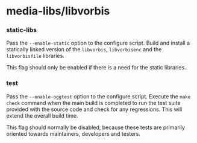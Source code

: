 # media-libs/libvorbis

### static-libs
Pass the `--enable-static` option to the configure script. Build and install a statically linked version of the `libvorbis`, `libvorbisenc` and the `libvorbisfile` libraries.

This flag should only be enabled if there is a need for the static libraries.

### test
Pass the `--enable-oggtest` option to the configure script. Execute the `make check` command when the main build is completed to run the test suite provided with the source code and check for any regressions. This will extend the overall build time.

This flag should normally be disabled, because these tests are primarily oriented towards maintainers, developers and testers.
